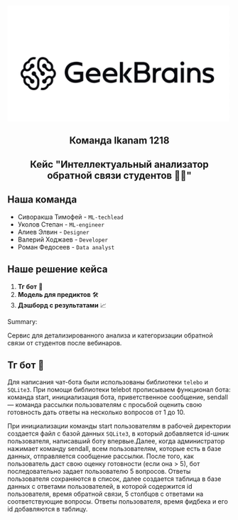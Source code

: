 <p align="center">
    <img src="./logo.jpg" alt="Логотип проекта" width="500" style="display: inline-block; vertical-align: middle; margin-right: 10px;"/>  <br/>
     <H2 align="center">Команда Ikanam 1218</H2> 
    <H2 align="center">Кейс "Интеллектуальный анализатор обратной связи студентов 🙋‍♂"</H2> 
</p>

## Наша команда 
- Сиворакша Тимофей -  `ML-techlead`
- Уколов Степан -  `ML-engineer`
- Алиев Элвин -  `Designer`
- Валерий Ходжаев -  `Developer`
- Роман Федосеев -  `Data analyst`


## Наше решение кейса


1. __Тг бот__ 💬
2. __Модель для предиктов__ 🛠️
3. __Дэшборд с результатами__ 📈

Summary:

Сервис для детализированного анализа и категоризации обратной связи от студентов после вебинаров.

## Тг бот 💬

Для написания чат-бота были использованы библиотеки `telebo` и `SQLite3`. При помощи библиотеки telebot прописываем функционал бота: команда start, инициализация бота, приветственное сообщение, sendall — команда рассылки пользователям с просьбой оценить свою готовность дать ответы на несколько вопросов от 1 до 10.

При инициализации команды start пользователям в рабочей директории создается файл с базой данных `SQLite3`, в который добавляется id-шник пользователя, написавший боту впервые.Далее, когда администратор нажимает команду sendall, всем пользователям, которые есть в базе данных, отправляется сообщение рассылки.
После того, как пользователь даст свою оценку готовности (если она > 5), бот последовательно задает пользователю 5 вопросов. Ответы пользователя сохраняются в список, далее создается таблица в базе данных с ответами пользователей, в которой содержится id пользователя, время обратной связи, 5 столбцов с ответами на соответствующие вопросы. Ответы пользователя, время фидбека и его id добавляются в таблицу.
